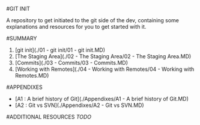 #GIT INIT

A repository to get initiated to the git side of the dev, containing some explanations and resources for you to get started with it.

#SUMMARY
1. [git init](./01 - git init/01 - git init.MD)
2. [The Staging Area](./02 - The Staging Area/02 - The Staging Area.MD)
3. [Commits](./03 - Commits/03 - Commits.MD)
4. [Working with Remotes](./04 - Working with Remotes/04 - Working with Remotes.MD)

#APPENDIXES
* [A1 : A brief history of Git](./Appendixes/A1 - A brief history of Git.MD)
* [A2 : Git vs SVN](./Appendixes/A2 - Git vs SVN.MD)

#ADDITIONAL RESOURCES
_TODO_
